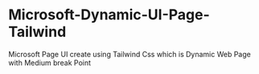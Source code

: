 # Microsoft-Dynamic-UI-Page-Tailwind
Microsoft Page UI create using Tailwind Css which is Dynamic Web Page with Medium break Point
